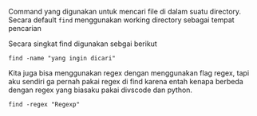 Command yang digunakan untuk mencari file di dalam suatu directory. Secara default `find` menggunakan working directory sebagai tempat pencarian

Secara singkat find digunakan sebgai berikut

```
find -name "yang ingin dicari"
```

Kita juga bisa menggunakan regex dengan menggunakan flag regex, tapi aku sendiri ga pernah pakai regex di find karena entah kenapa berbeda dengan regex yang biasaku pakai divscode dan python.

```
find -regex "Regexp"
```
